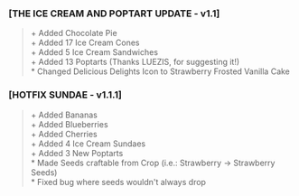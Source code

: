 ### [THE ICE CREAM AND POPTART UPDATE - v1.1]
> \+ Added Chocolate Pie<br>\+ Added 17 Ice Cream Cones<br>\+ Added 5 Ice Cream Sandwiches<br>\+ Added 13 Poptarts (Thanks LUEZIS, for suggesting it!)<br>\* Changed Delicious Delights Icon to Strawberry Frosted Vanilla Cake

### [HOTFIX SUNDAE - v1.1.1]
> \+ Added Bananas<br>\+ Added Blueberries<br>\+ Added Cherries<br>\+ Added 4 Ice Cream Sundaes<br>\+ Added 3 New Poptarts<br>\* Made Seeds craftable from Crop (i.e.: Strawberry \-\> Strawberry Seeds)<br>\* Fixed bug where seeds wouldn't always drop<br>
